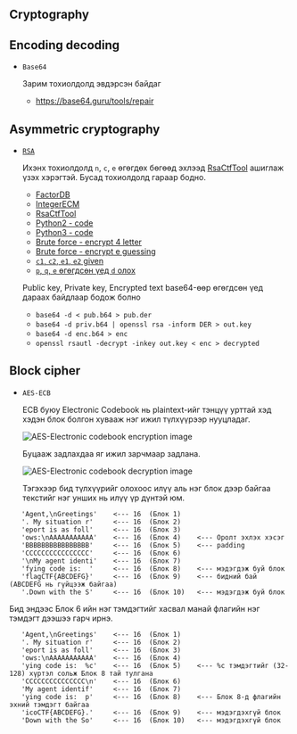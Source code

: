 Cryptography
-----------------------

Encoding decoding
-----------------------

* `Base64` 
	
	Зарим тохиолдолд эвдэрсэн байдаг 
	
	* https://base64.guru/tools/repair
	
	
Asymmetric cryptography 
-----------------------

* [`RSA`](https://en.wikipedia.org/wiki/RSA_(cryptosystem))

	Ихэнх тохиолдолд `n`, `c`, `e` өгөгдөх бөгөөд эхлээд [RsaCtfTool](https://github.com/Ganapati/RsaCtfTool) ашиглаж үзэх хэрэгтэй. Бусад тохиолдолд гараар бодно.
	* [FactorDB](http://factordb.com/)
	* [IntegerECM](https://www.alpertron.com.ar/ECM.HTM)
	* [RsaCtfTool](https://github.com/Ganapati/RsaCtfTool)
	* [Python2 - code](https://github.com/ByamB4/CaptureTheFlagTool/blob/master/Cryptography/RSA/python2.py)
	* [Python3 - code](https://github.com/ByamB4/CaptureTheFlagTool/blob/master/Cryptography/RSA/python3.py)
	* [Brute force - encrypt 4 letter](https://github.com/ByamB4/CaptureTheFlagTool/blob/master/Cryptography/RSA/brute-force-encrypt-4-letter.py)
	* [Brute force - encrypt e guessing](https://github.com/ByamB4/CaptureTheFlagTool/blob/master/Cryptography/RSA/find_e_python-2.py)
	* [`c1`, `c2`, `e1`, `e2` given](https://github.com/ByamB4/CaptureTheFlagTool/blob/master/Cryptography/RSA/common_modules_attack.py) 
	* [`p`, `q`, `e` өгөгдсөн үед `d` олох](https://github.com/ByamB4/CaptureTheFlagTool/blob/master/Cryptography/RSA/p_q_e_given-calculate-d.py)
	
	Public key, Private key, Encrypted text base64-өөр өгөгдсөн үед дараах байдлаар бодож болно
	* `base64 -d < pub.b64 > pub.der`
	* `base64 -d priv.b64 | openssl rsa -inform DER > out.key`
	* `base64 -d enc.b64 > enc`
	* `openssl rsautl -decrypt -inkey out.key < enc > decrypted`

Block cipher 
-----------------------

* `AES-ECB`
	
	ECB буюу Electronic Codebook нь plaintext-ийг тэнцүү урттай хэд хэдэн блок болгон хувааж нэг ижил түлхүүрээр нууцладаг. 
	
	![AES-Electronic codebook encryption image](https://github.com/ByamB4/CaptureTheFlagTool/blob/master/Cryptography/Images/Block%20cipher/AES-ECB-encryption.png)
	
	Буцааж задлахдаа яг ижил зарчмаар задлана. 
	
	![AES-Electronic codebook decryption image](https://github.com/ByamB4/CaptureTheFlagTool/blob/master/Cryptography/Images/Block%20cipher/AES-ECB-decyption.png)
	
	Тэгэхээр бид түлхүүрийг олохоос илүү аль нэг блок дээр байгаа текстийг нэг унших нь илүү үр дүнтэй юм. 

```
   'Agent,\nGreetings'    <--- 16  (Блок 1)
   '. My situation r'     <--- 16  (Блок 2)
   'eport is as foll'     <--- 16  (Блок 3)
   'ows:\nAAAAAAAAAAA'    <--- 16  (Блок 4)    <--- Оролт эхлэх хэсэг 
   'BBBBBBBBBBBBBBBB'     <--- 16  (Блок 5)    <--- padding 
   'CCCCCCCCCCCCCCCC'     <--- 16  (Блок 6) 
   '\nMy agent identi'    <--- 16  (Блок 7)
   'fying code is:  '     <--- 16  (Блок 8)    <--- мэдэгдэж буй блок
   'flagCTF{ABCDEFG}'     <--- 16  (Блок 9)    <--- бидний бай (ABCDEFG нь гүйцээж байгаа)
   '.Down with the S'  	  <--- 16  (Блок 10)   <--- мэдэгдэж буй блок
```
Бид эндээс Блок 6 ийн нэг тэмдэгтийг хасвал манай флагийн нэг тэмдэгт дээшээ гарч ирнэ. 

```
   'Agent,\nGreetings'    <--- 16  (Блок 1)
   '. My situation r'     <--- 16  (Блок 2)
   'eport is as foll'     <--- 16  (Блок 3)
   'ows:\nAAAAAAAAAAA'    <--- 16  (Блок 4)
   'ying code is:  %c'    <--- 16  (Блок 5)    <--- %c тэмдэгтийг (32-128) хүртэл сольж Блок 8 тай тулгана   
   'CCCCCCCCCCCCCCC\n'    <--- 16  (Блок 6)
   'My agent identif'     <--- 16  (Блок 7)
   'ying code is:  p'     <--- 16  (Блок 8)    <--- Блок 8-д флагийн эхний тэмдэгт байгаа
   'icoCTF{ABCDEFG}.'     <--- 16  (Блок 9)    <--- мэдэгдэхгүй блок
   'Down with the So'     <--- 16  (Блок 10)   <--- мэдэгдэхгүй блок
```
	

	

